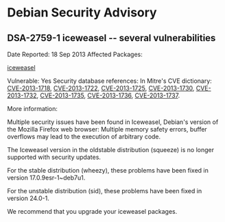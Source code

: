 
Debian Security Advisory
========================


DSA-2759-1 iceweasel -- several vulnerabilities
-----------------------------------------------



Date Reported:
18 Sep 2013
Affected Packages:

[iceweasel](https://packages.debian.org/src:iceweasel)

Vulnerable:
Yes
Security database references:
In Mitre's CVE dictionary: [CVE-2013-1718](https://security-tracker.debian.org/tracker/CVE-2013-1718), [CVE-2013-1722](https://security-tracker.debian.org/tracker/CVE-2013-1722), [CVE-2013-1725](https://security-tracker.debian.org/tracker/CVE-2013-1725), [CVE-2013-1730](https://security-tracker.debian.org/tracker/CVE-2013-1730), [CVE-2013-1732](https://security-tracker.debian.org/tracker/CVE-2013-1732), [CVE-2013-1735](https://security-tracker.debian.org/tracker/CVE-2013-1735), [CVE-2013-1736](https://security-tracker.debian.org/tracker/CVE-2013-1736), [CVE-2013-1737](https://security-tracker.debian.org/tracker/CVE-2013-1737).  

More information:

Multiple security issues have been found in Iceweasel, Debian's version
of the Mozilla Firefox web browser: Multiple memory safety errors,
buffer overflows may lead to the execution of arbitrary code.


The Iceweasel version in the oldstable distribution (squeeze) is no
longer supported with security updates.


For the stable distribution (wheezy), these problems have been fixed in
version 17.0.9esr-1~deb7u1.


For the unstable distribution (sid), these problems have been fixed in
version 24.0-1.


We recommend that you upgrade your iceweasel packages.





